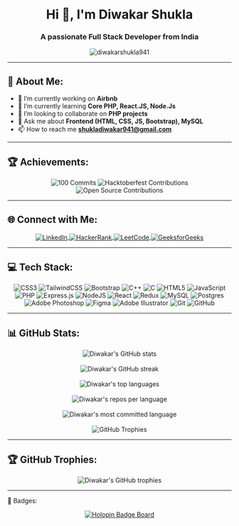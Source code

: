 <h1 align="center">Hi 👋, I'm Diwakar Shukla</h1>
<h3 align="center">A passionate Full Stack Developer from India</h3>

<p align="center">
  <img src="https://komarev.com/ghpvc/?username=diwakarshukla941&label=Profile%20views&color=0e75b6&style=flat" alt="diwakarshukla941" />
</p>

---

## 💫 About Me:
- 🔭 I’m currently working on **Airbnb**
- 🌱 I’m currently learning **Core PHP, React.JS, Node.Js**
- 👯 I’m looking to collaborate on **PHP projects**
- 💬 Ask me about **Frontend (HTML, CSS, JS, Bootstrap), MySQL**
- 📫 How to reach me **shukladiwakar941@gmail.com**

---

## 🏆 Achievements:
<p align="center">
  <img src="https://img.shields.io/badge/100%20Commits-Bronze-orange?style=for-the-badge" alt="100 Commits" />
  <img src="https://img.shields.io/badge/Contributions%20for%20Hacktoberfest-Active-blueviolet?style=for-the-badge" alt="Hacktoberfest Contributions" />
  <img src="https://img.shields.io/badge/Open%20Source%20Contributions%20-Developer-green?style=for-the-badge" alt="Open Source Contributions" />
</p>


---

## 🌐 Connect with Me:
<p align="center">
  <span>
    <a href="https://linkedin.com/in/diwakar-shukla-252a4a19b">
      <img align="center" src="https://img.shields.io/badge/LinkedIn-%230077B5.svg?style=for-the-badge&logo=linkedin&logoColor=white" alt="LinkedIn" />
    </a>
  </span>
  <span>
    <a href="https://www.hackerrank.com/shukladiwakar941">
      <img align="center" src="https://img.shields.io/badge/HackerRank-%232EC866.svg?style=for-the-badge&logo=hackerrank&logoColor=white" alt="HackerRank" />
    </a>
  </span>
  <span>
    <a href="https://leetcode.com/u/diwakarshukla2003/">
      <img align="center" src="https://img.shields.io/badge/LeetCode-%23FFA116.svg?style=for-the-badge&logo=leetcode&logoColor=white" alt="LeetCode" />
    </a>
  </span>
  <span>
    <a href="https://auth.geeksforgeeks.org/user/diwakarrshukla/">
      <img align="center" src="https://img.shields.io/badge/GeeksforGeeks-%2300C853.svg?style=for-the-badge&logo=geeksforgeeks&logoColor=white" alt="GeeksforGeeks" />
    </a>
  </span>
</p>

---

## 💻 Tech Stack:
<p align="center">
  <span>
    <img src="https://img.shields.io/badge/css3-%231572B6.svg?style=for-the-badge&logo=css3&logoColor=white" alt="CSS3" />
    <img src="https://img.shields.io/badge/tailwindcss-%2338B2AC.svg?style=for-the-badge&logo=tailwind-css&logoColor=white" alt="TailwindCSS" />
    <img src="https://img.shields.io/badge/bootstrap-%238511FA.svg?style=for-the-badge&logo=bootstrap&logoColor=white" alt="Bootstrap" />
    <img src="https://img.shields.io/badge/c++-%2300599C.svg?style=for-the-badge&logo=c%2B%2B&logoColor=white" alt="C++" />
    <img src="https://img.shields.io/badge/c-%2300599C.svg?style=for-the-badge&logo=c&logoColor=white" alt="C" />
    <img src="https://img.shields.io/badge/html5-%23E34F26.svg?style=for-the-badge&logo=html5&logoColor=white" alt="HTML5" />
    <img src="https://img.shields.io/badge/javascript-%23323330.svg?style=for-the-badge&logo=javascript&logoColor=%23F7DF1E" alt="JavaScript" />
    <img src="https://img.shields.io/badge/php-%23777BB4.svg?style=for-the-badge&logo=php&logoColor=white" alt="PHP" />
    <img src="https://img.shields.io/badge/express.js-%23404d59.svg?style=for-the-badge&logo=express&logoColor=%2361DAFB" alt="Express.js" />
    <img src="https://img.shields.io/badge/node.js-6DA55F?style=for-the-badge&logo=node.js&logoColor=white" alt="NodeJS" />
    <img src="https://img.shields.io/badge/react-%2320232a.svg?style=for-the-badge&logo=react&logoColor=%2361DAFB" alt="React" />
    <img src="https://img.shields.io/badge/redux-%23593d88.svg?style=for-the-badge&logo=redux&logoColor=white" alt="Redux" />
    <img src="https://img.shields.io/badge/mysql-4479A1.svg?style=for-the-badge&logo=mysql&logoColor=white" alt="MySQL" />
    <img src="https://img.shields.io/badge/postgres-%23316192.svg?style=for-the-badge&logo=postgresql&logoColor=white" alt="Postgres" />
    <img src="https://img.shields.io/badge/adobe%20photoshop-%2331A8FF.svg?style=for-the-badge&logo=adobe%20photoshop&logoColor=white" alt="Adobe Photoshop" />
    <img src="https://img.shields.io/badge/figma-%23F24E1E.svg?style=for-the-badge&logo=figma&logoColor=white" alt="Figma" />
    <img src="https://img.shields.io/badge/adobe%20illustrator-%23FF9A00.svg?style=for-the-badge&logo=adobe%20illustrator&logoColor=white" alt="Adobe Illustrator" />
    <img src="https://img.shields.io/badge/git-%23F05033.svg?style=for-the-badge&logo=git&logoColor=white" alt="Git" />
    <img src="https://img.shields.io/badge/github-%23121011.svg?style=for-the-badge&logo=github&logoColor=white" alt="GitHub" />
  </span>
</p>

---

## 📊 GitHub Stats:
<p align="center">
  <img src="https://github-readme-stats.vercel.app/api?username=diwakarshukla941&theme=gruvbox&hide_border=false&include_all_commits=true&count_private=true" alt="Diwakar's GitHub stats" />
  <br/><br/>
  <img src="https://github-readme-streak-stats.herokuapp.com/?user=diwakarshukla941&theme=gruvbox&hide_border=false" alt="Diwakar's GitHub streak" />
  <br/><br/>
  <img src="https://github-readme-stats.vercel.app/api/top-langs/?username=diwakarshukla941&theme=gruvbox&hide_border=false&include_all_commits=true&count_private=true&layout=compact" alt="Diwakar's top languages" />
  <br/><br/>
  <img src="https://github-profile-summary-cards.vercel.app/api/cards/repos-per-language?username=diwakarshukla941&theme=gruvbox" alt="Diwakar's repos per language" />
  <br/><br/>
  <img src="https://github-profile-summary-cards.vercel.app/api/cards/most-commit-language?username=diwakarshukla941&theme=gruvbox" alt="Diwakar's most committed language" />
  <br/><br/>
  <img src="https://github-profile-trophy.vercel.app/?username=diwakarshukla941&theme=gruvbox&no-frame=true&no-bg=true&margin-w=4" alt="GitHub Trophies" />
</p>

---

## 🏆 GitHub Trophies:
<p align="center">
  <img src="https://github-profile-trophy.vercel.app/?username=diwakarshukla941&theme=onedark&no-frame=false&no-bg=false&margin-w=4" alt="Diwakar's GitHub trophies" />
</p>

---

🏅 Badges:
<p align="center"> <a href="https://holopin.me/diwakarshukla941" target="_blank"> <img src="https://holopin.me/diwakarshukla941" alt="Holopin Badge Board" /> </a> </p>





